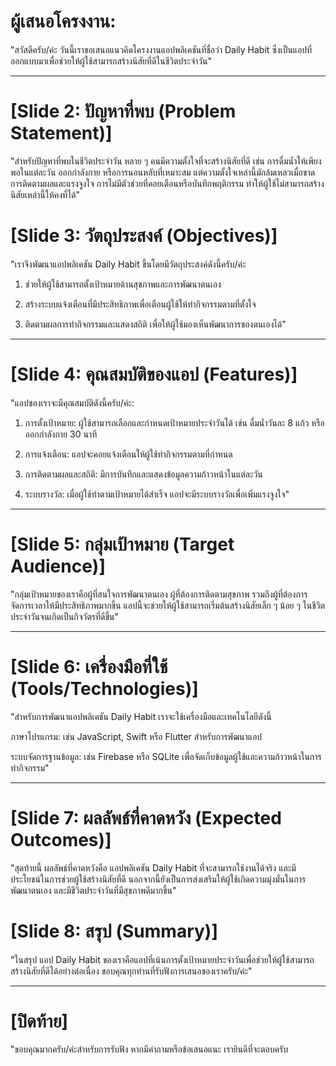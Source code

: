 # ผู้เสนอโครงงาน:
"สวัสดีครับ/ค่ะ วันนี้เราขอเสนอแนวคิดโครงงานแอปพลิเคชันที่ชื่อว่า Daily Habit ซึ่งเป็นแอปที่ออกแบบมาเพื่อช่วยให้ผู้ใช้สามารถสร้างนิสัยที่ดีในชีวิตประจำวัน"


---

# [Slide 2: ปัญหาที่พบ (Problem Statement)]

"สำหรับปัญหาที่พบในชีวิตประจำวัน หลาย ๆ คนมีความตั้งใจที่จะสร้างนิสัยที่ดี เช่น การดื่มน้ำให้เพียงพอในแต่ละวัน ออกกำลังกาย หรือการนอนหลับที่เหมาะสม แต่ความตั้งใจเหล่านี้มักล้มเหลวเมื่อขาดการติดตามผลและแรงจูงใจ การไม่มีตัวช่วยที่คอยเตือนหรือบันทึกพฤติกรรม ทำให้ผู้ใช้ไม่สามารถสร้างนิสัยเหล่านี้ให้คงที่ได้"


# [Slide 3: วัตถุประสงค์ (Objectives)]

"เราจึงพัฒนาแอปพลิเคชัน Daily Habit ขึ้นโดยมีวัตถุประสงค์ดังนี้ครับ/ค่ะ

1. ช่วยให้ผู้ใช้สามารถตั้งเป้าหมายด้านสุขภาพและการพัฒนาตนเอง


2. สร้างระบบแจ้งเตือนที่มีประสิทธิภาพเพื่อเตือนผู้ใช้ให้ทำกิจกรรมตามที่ตั้งใจ


3. ติดตามผลการทำกิจกรรมและแสดงสถิติ เพื่อให้ผู้ใช้มองเห็นพัฒนาการของตนเองได้"




---

# [Slide 4: คุณสมบัติของแอป (Features)]

"แอปของเราจะมีคุณสมบัติดังนี้ครับ/ค่ะ:

1. การตั้งเป้าหมาย: ผู้ใช้สามารถเลือกและกำหนดเป้าหมายประจำวันได้ เช่น ดื่มน้ำวันละ 8 แก้ว หรือออกกำลังกาย 30 นาที


2. การแจ้งเตือน: แอปจะคอยแจ้งเตือนให้ผู้ใช้ทำกิจกรรมตามที่กำหนด


3. การติดตามผลและสถิติ: มีการบันทึกและแสดงข้อมูลความก้าวหน้าในแต่ละวัน


4. ระบบรางวัล: เมื่อผู้ใช้ทำตามเป้าหมายได้สำเร็จ แอปจะมีระบบรางวัลเพื่อเพิ่มแรงจูงใจ"




---

# [Slide 5: กลุ่มเป้าหมาย (Target Audience)]

"กลุ่มเป้าหมายของเราคือผู้ที่สนใจการพัฒนาตนเอง ผู้ที่ต้องการติดตามสุขภาพ รวมถึงผู้ที่ต้องการจัดการเวลาให้มีประสิทธิภาพมากขึ้น แอปนี้จะช่วยให้ผู้ใช้สามารถเริ่มต้นสร้างนิสัยเล็ก ๆ น้อย ๆ ในชีวิตประจำวันจนเกิดเป็นกิจวัตรที่ดีขึ้น"


---

# [Slide 6: เครื่องมือที่ใช้ (Tools/Technologies)]

"สำหรับการพัฒนาแอปพลิเคชัน Daily Habit เราจะใช้เครื่องมือและเทคโนโลยีดังนี้

ภาษาโปรแกรม: เช่น JavaScript, Swift หรือ Flutter สำหรับการพัฒนาแอป

ระบบจัดการฐานข้อมูล: เช่น Firebase หรือ SQLite เพื่อจัดเก็บข้อมูลผู้ใช้และความก้าวหน้าในการทำกิจกรรม"



---

# [Slide 7: ผลลัพธ์ที่คาดหวัง (Expected Outcomes)]

"สุดท้ายนี้ ผลลัพธ์ที่คาดหวังคือ แอปพลิเคชัน Daily Habit ที่จะสามารถใช้งานได้จริง และมีประโยชน์ในการช่วยผู้ใช้สร้างนิสัยที่ดี นอกจากนี้ยังเป็นการส่งเสริมให้ผู้ใช้เกิดความมุ่งมั่นในการพัฒนาตนเอง และมีชีวิตประจำวันที่มีสุขภาพดีมากขึ้น"

# [Slide 8: สรุป (Summary)]

"ในสรุป แอป Daily Habit ของเราคือแอปที่เน้นการตั้งเป้าหมายประจำวันเพื่อช่วยให้ผู้ใช้สามารถสร้างนิสัยที่ดีได้อย่างต่อเนื่อง ขอบคุณทุกท่านที่รับฟังการเสนอของเราครับ/ค่ะ"


---

# [ปิดท้าย]

"ขอบคุณมากครับ/ค่ะสำหรับการรับฟัง หากมีคำถามหรือข้อเสนอแนะ เรายินดีที่จะตอบครับ
